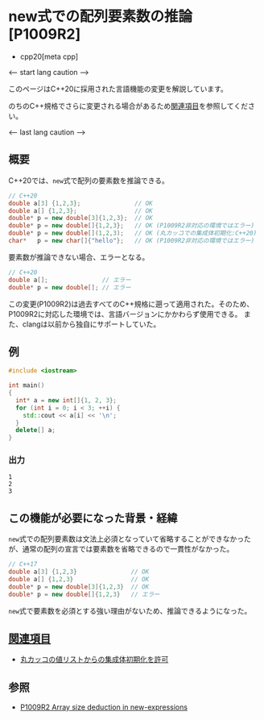 # new式での配列要素数の推論 [P1009R2]

* cpp20[meta cpp]

<-- start lang caution -->

このページはC++20に採用された言語機能の変更を解説しています。

のちのC++規格でさらに変更される場合があるため[関連項目](#relative_page)を参照してください。

<-- last lang caution -->

## 概要

C++20では、`new`式で配列の要素数を推論できる。

```cpp
// C++20
double a[3] {1,2,3};               // OK
double a[] {1,2,3};                // OK
double* p = new double[3]{1,2,3};  // OK
double* p = new double[]{1,2,3};   // OK (P1009R2非対応の環境ではエラー)
double* p = new double[](1,2,3);   // OK (丸カッコでの集成体初期化:C++20)
char*   p = new char[]{"hello"};   // OK (P1009R2非対応の環境ではエラー)
```

要素数が推論できない場合、エラーとなる。

```cpp
// C++20
double a[];               // エラー
double* p = new double[]; // エラー
```

この変更(P1009R2)は過去すべてのC++規格に遡って適用された。そのため、P1009R2に対応した環境では、言語バージョンにかかわらず使用できる。
また、clangは以前から独自にサポートしていた。

## 例
```cpp example
#include <iostream>

int main()
{
  int* a = new int[]{1, 2, 3};
  for (int i = 0; i < 3; ++i) {
    std::cout << a[i] << '\n';
  }
  delete[] a;
}
```

### 出力
```
1
2
3
```

## この機能が必要になった背景・経緯

`new`式での配列要素数は文法上必須となっていて省略することができなかったが、通常の配列の宣言では要素数を省略できるので一貫性がなかった。

```cpp
// C++17
double a[3] {1,2,3}               // OK
double a[] {1,2,3}                // OK
double* p = new double[3]{1,2,3}  // OK
double* p = new double[]{1,2,3}   // エラー
```

`new`式で要素数を必須とする強い理由がないため、推論できるようになった。

## <a id="relative-page" href="#relative-page">関連項目</a>

* [丸カッコの値リストからの集成体初期化を許可](allow_initializing_aggregates_from_a_parenthesized_list_of_values.md)

## 参照

* [P1009R2 Array size deduction in new-expressions](http://www.open-std.org/jtc1/sc22/wg21/docs/papers/2019/p1009r2.pdf)